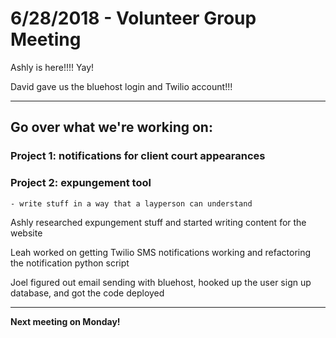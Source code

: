 # 6/28/2018 - Volunteer Group Meeting

Ashly is here!!!! Yay!

David gave us the bluehost login and Twilio account!!!

---

## Go over what we're working on:

### Project 1: notifications for client court appearances

### Project 2: expungement tool
    - write stuff in a way that a layperson can understand

Ashly researched expungement stuff and started writing content for the website

Leah worked on getting Twilio SMS notifications working and refactoring the notification python script

Joel figured out email sending with bluehost, hooked up the user sign up database, and got the code deployed

---

**Next meeting on Monday!**